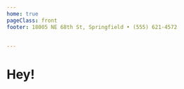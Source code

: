 ```yaml
---
home: true
pageClass: front
footer: 18005 NE 68th St, Springfield • (555) 621-4572


---
```

<h1>Hey!</h1>




